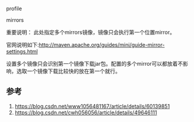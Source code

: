 

profile

mirrors


重要说明：
此处指定多个mirrors镜像，镜像只会执行第一个位置mirror。

官网说明如下:http://maven.apache.org/guides/mini/guide-mirror-settings.html

设置多个镜像只会识别第一个镜像下载jar包。配置的多个mirror可以都放着不影响，选取一个镜像下载比较快的放在第一个就行。

## 参考
1. https://blog.csdn.net/www1056481167/article/details/60139851
2. https://blog.csdn.net/cwh056056/article/details/49646111